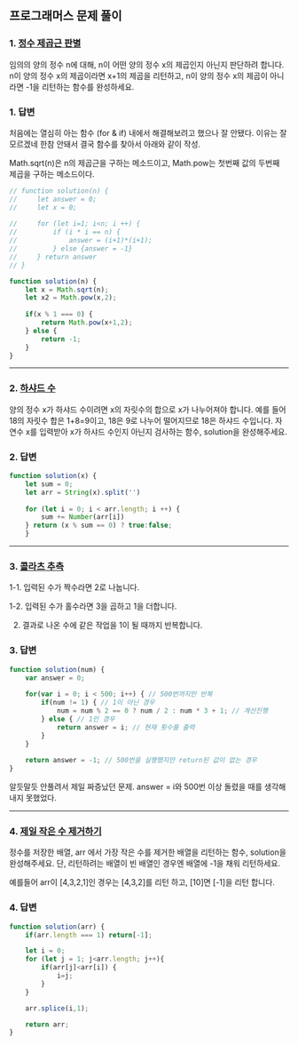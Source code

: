 ## 프로그래머스 문제 풀이


### 1. [정수 제곱근 판별](https://school.programmers.co.kr/learn/courses/30/lessons/12934)
임의의 양의 정수 n에 대해, n이 어떤 양의 정수 x의 제곱인지 아닌지 판단하려 합니다.
n이 양의 정수 x의 제곱이라면 x+1의 제곱을 리턴하고, n이 양의 정수 x의 제곱이 아니라면 -1을 리턴하는 함수를 완성하세요.

### 1. 답변
처음에는 열심히 아는 함수 (for & if) 내에서 해결해보려고 했으나 잘 안됐다. 이유는 잘 모르겠네
한참 안돼서 결국 함수를 찾아서 아래와 같이 작성. 

Math.sqrt(n)은 n의 제곱근을 구하는 메소드이고, 
Math.pow는 첫번째 값의 두번째 제곱을 구하는 메소드이다. 

```javascript
// function solution(n) {
//     let answer = 0;
//     let x = 0;
    
//     for (let i=1; i<n; i ++) {
//         if (i * i == n) {
//             answer = (i+1)*(i+1);
//         } else {answer = -1}
//     } return answer
// } 

function solution(n) {
    let x = Math.sqrt(n);
    let x2 = Math.pow(x,2);
    
    if(x % 1 === 0) {
        return Math.pow(x+1,2);
    } else {
        return -1;
    }  
}
```

---

### 2. [하샤드 수](https://school.programmers.co.kr/learn/courses/30/lessons/12947)
양의 정수 x가 하샤드 수이려면 x의 자릿수의 합으로 x가 나누어져야 합니다. 예를 들어 18의 자릿수 합은 1+8=9이고, 18은 9로 나누어 떨어지므로 18은 하샤드 수입니다. 자연수 x를 입력받아 x가 하샤드 수인지 아닌지 검사하는 함수, solution을 완성해주세요.

### 2. 답변
```javascript
function solution(x) {
    let sum = 0;
    let arr = String(x).split('')
    
    for (let i = 0; i < arr.length; i ++) {
        sum += Number(arr[i])
    } return (x % sum == 0) ? true:false;
    }
```
---

### 3. [콜라츠 추측](https://school.programmers.co.kr/learn/courses/30/lessons/12943?language=javascript)
1-1. 입력된 수가 짝수라면 2로 나눕니다. 

1-2. 입력된 수가 홀수라면 3을 곱하고 1을 더합니다. 

2. 결과로 나온 수에 같은 작업을 1이 될 때까지 반복합니다. 

### 3. 답변
```javascript
function solution(num) {
    var answer = 0;
    
    for(var i = 0; i < 500; i++) { // 500번까지만 반복
        if(num != 1) { // 1이 아닌 경우
            num = num % 2 == 0 ? num / 2 : num * 3 + 1; // 계산진행
        } else { // 1인 경우
            return answer = i; // 현재 횟수를 출력
        }
    }
    
    return answer = -1; // 500번을 실행했지만 return된 값이 없는 경우
}
```

알듯말듯 안풀려서 제일 짜증났던 문제. 
answer = i와 500번 이상 돌렸을 때를 생각해내지 못했었다. 

---

### 4. [제일 작은 수 제거하기](https://school.programmers.co.kr/learn/courses/30/lessons/12935#)
정수를 저장한 배열, arr 에서 가장 작은 수를 제거한 배열을 리턴하는 함수, solution을 완성해주세요. 단, 리턴하려는 배열이 빈 배열인 경우엔 배열에 -1을 채워 리턴하세요. 

예를들어 arr이 [4,3,2,1]인 경우는 [4,3,2]를 리턴 하고, [10]면 [-1]을 리턴 합니다.

### 4. 답변
```javascript
function solution(arr) {
    if(arr.length === 1) return[-1];

    let i = 0;
    for (let j = 1; j<arr.length; j++){
        if(arr[j]<arr[i]) {
            i=j;
        }
    }

    arr.splice(i,1);

    return arr;
}
```

